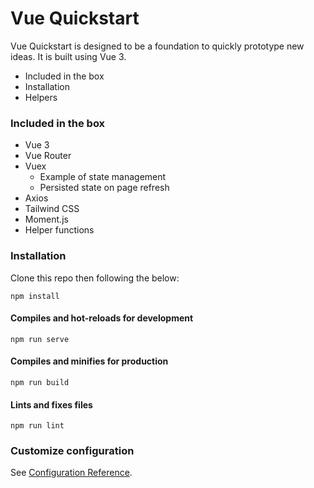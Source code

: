 # Vue Quickstart

Vue Quickstart is designed to be a foundation to quickly prototype new ideas. 
It is built using Vue 3. 



* Included in the box
* Installation
* Helpers

### Included in the box
* Vue 3
* Vue Router
* Vuex
  * Example of state management
  * Persisted state on page refresh
* Axios
* Tailwind CSS
* Moment.js
* Helper functions

### Installation
Clone this repo then following the below: 
```
npm install
```

#### Compiles and hot-reloads for development
```
npm run serve
```

#### Compiles and minifies for production
```
npm run build
```

#### Lints and fixes files
```
npm run lint
```

### Customize configuration
See [Configuration Reference](https://cli.vuejs.org/config/).
